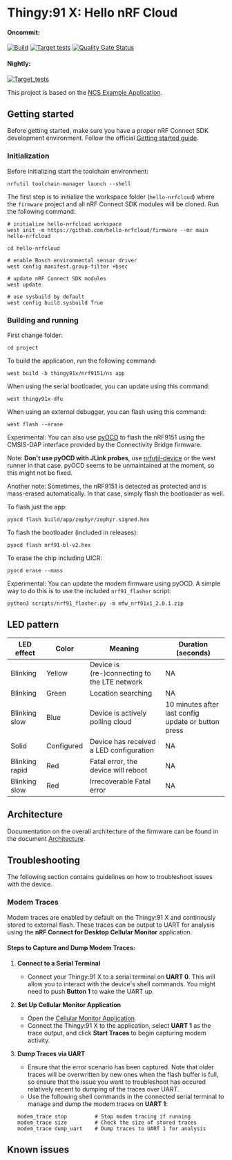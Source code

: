 # Thingy:91 X: Hello nRF Cloud

#### Oncommit:
[![Build](https://github.com/hello-nrfcloud/firmware/actions/workflows/build.yml/badge.svg)](https://github.com/hello-nrfcloud/firmware/actions/workflows/build.yml)
[![Target tests](https://github.com/hello-nrfcloud/firmware/actions/workflows/test.yml/badge.svg)](https://github.com/hello-nrfcloud/firmware/actions/workflows/test.yml)
[![Quality Gate Status](https://sonarcloud.io/api/project_badges/measure?project=hello-nrfcloud_firmware&metric=alert_status)](https://sonarcloud.io/summary/new_code?id=hello-nrfcloud_firmware)

#### Nightly:
[![Target_tests](https://github.com/hello-nrfcloud/firmware/actions/workflows/test.yml/badge.svg?event=schedule)](https://github.com/hello-nrfcloud/firmware/actions/workflows/test.yml?query=branch%3Amain+event%3Aschedule)

This project is based on the
[NCS Example Application](https://github.com/nrfconnect/ncs-example-application).

## Getting started

Before getting started, make sure you have a proper nRF Connect SDK development
environment. Follow the official
[Getting started guide](https://developer.nordicsemi.com/nRF_Connect_SDK/doc/latest/nrf/getting_started.html).

### Initialization

Before initializing start the toolchain environment:

```shell
nrfutil toolchain-manager launch --shell
```

The first step is to initialize the workspace folder (`hello-nrfcloud`) where the
`firmware` project and all nRF Connect SDK modules will be cloned. Run the
following command:

```shell
# initialize hello-nrfcloud workspace
west init -m https://github.com/hello-nrfcloud/firmware --mr main hello-nrfcloud

cd hello-nrfcloud

# enable Bosch environmental sensor driver
west config manifest.group-filter +bsec

# update nRF Connect SDK modules
west update

# use sysbuild by default
west config build.sysbuild True
```

### Building and running

First change folder:

```shell
cd project
```

To build the application, run the following command:

```shell
west build -b thingy91x/nrf9151/ns app
```

When using the serial bootloader, you can update using this command:

```
west thingy91x-dfu
```

When using an external debugger, you can flash using this command:

```shell
west flash --erase
```

Experimental: You can also use [pyOCD](https://github.com/pyocd/pyOCD) to flash the nRF9151 using the CMSIS-DAP interface provided by the Connectivity Bridge firmware.

Note: **Don't use pyOCD with JLink probes**, use [nrfutil-device](https://docs.nordicsemi.com/bundle/nrfutil/page/README.html) or the west runner in that case. pyOCD seems to be unmaintained at the moment, so this might not be fixed.

Another note: Sometimes, the nRF9151 is detected as protected and is mass-erased automatically. In that case, simply flash the bootloader as well.

To flash just the app:

```
pyocd flash build/app/zephyr/zephyr.signed.hex
```

To flash the bootloader (included in releases):

```
pyocd flash nrf91-bl-v2.hex
```

To erase the chip including UICR:

```
pyocd erase --mass
```

Experimental: You can update the modem firmware using pyOCD. A simple way to do this is to use the included `nrf91_flasher` script:

```
python3 scripts/nrf91_flasher.py -m mfw_nrf91x1_2.0.1.zip
```

## LED pattern

| LED effect     | Color      | Meaning                                      | Duration (seconds)                                  |
|----------------|------------|----------------------------------------------|-----------------------------------------------------|
| Blinking       | Yellow     | Device is (re-)connecting to the LTE network | NA                                                  |
| Blinking       | Green      | Location searching                           | NA                                                  |
| Blinking slow  | Blue       | Device is actively polling cloud             | 10 minutes after last config update or button press |
| Solid          | Configured | Device has received a LED configuration      | NA                                                  |
| Blinking rapid | Red        | Fatal error, the device will reboot          | NA                                                  |
| Blinking slow  | Red        | Irrecoverable Fatal error                    | NA                                                  |

## Architecture

Documentation on the overall architecture of the firmware can be found in the document [Architecture](docs/ARCHITECTURE.md).

## Troubleshooting

The following section contains guidelines on how to troubleshoot issues with the device.

### Modem Traces

Modem traces are enabled by default on the Thingy:91 X and continously stored to external flash. These traces can be output to UART for analysis using the **nRF Connect for Desktop Cellular Monitor** application.

#### Steps to Capture and Dump Modem Traces:

1. **Connect to a Serial Terminal**
   - Connect your Thingy:91 X to a serial terminal on **UART 0**. This will allow you to interact with the device's shell commands. You might need to push **Button 1** to wake the UART up.

2. **Set Up Cellular Monitor Application**
   - Open the [Cellular Monitor Application](https://docs.nordicsemi.com/bundle/nrf-connect-cellularmonitor/page/index.html).
   - Connect the Thingy:91 X to the application, select **UART 1** as the trace output, and click **Start Traces** to begin capturing modem activity.

3. **Dump Traces via UART**
   - Ensure that the error scenario has been captured. Note that older traces will be overwritten by new ones when the flash buffer is full, so ensure that the issue you want to troubleshoot has occured relatively recent to dumping of the traces over UART.
   - Use the following shell commands in the connected serial terminal to manage and dump the modem traces on **UART 1**:

   ```shell
   modem_trace stop         # Stop modem tracing if running
   modem_trace size         # Check the size of stored traces
   modem_trace dump_uart    # Dump traces to UART 1 for analysis

## Known issues
